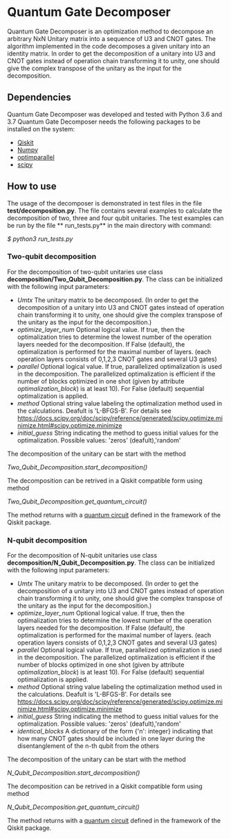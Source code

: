 # Quantum Gate Decomposer

Quantum Gate Decomposer is an optimization method to decompose an arbitrary NxN Unitary matrix into a sequence of U3 and CNOT gates. 
The algorithm implemented in the code decomposes a given unitary into an identity matrix. 
In order to get the decomposition of a unitary into U3 and CNOT gates instead of operation chain transforming it to unity, one should give the complex transpose of the unitary as the input for the decomposition.

## Dependencies

Quantum Gate Decomposer was developed and tested with Python 3.6 and 3.7
Quantum Gate Decomposer needs the following packages to be installed on the system:

* [Qiskit](https://qiskit.org/documentation/install.html)
* [Numpy](https://numpy.org/install/)
* [optimparallel](https://pypi.org/project/optimparallel/)
* [scipy](https://www.scipy.org/install.html)


## How to use

The usage of the decomposer is demonstrated in test files in the file **test/decomposition.py**. The file contains several examples to calculate the decomposition of two, three and four qubit unitaries. The test examples can be run by the file ** run_tests.py** in the main directory with command:

*$ python3 run_tests.py*

### Two-qubit decomposition
For the decomposition of two-qubit unitaries use class **decomposition/Two_Qubit_Decomposition.py**. The class can be initialized with the following input parameters:

* *Umtx* The unitary matrix to be decomposed. (In order to get the decomposition of a unitary into U3 and CNOT gates instead of operation chain transforming it to unity, one should give the complex transpose of the unitary as the input for the decomposition.)
* *optimize_layer_num* Optional logical value. If true, then the optimalization tries to determine the lowest number of the operation layers needed for the decomposition. If False (default), the optimalization is performed for the maximal number of layers. (each operation layers consists of 0,1,2,3 CNOT gates and several U3 gates)
* *parallel* Optional logical value. If true, parallelized optimalization is used in the decomposition. The parallelized optimalization is efficient if the number of blocks optimized in one shot (given by attribute *optimalization_block*) is at least 10). For False (default) sequential optimalization is applied.
* *method* Optional string value labeling the optimalization method used in the calculations. Deafult is 'L-BFGS-B'. For details see https://docs.scipy.org/doc/scipy/reference/generated/scipy.optimize.minimize.html#scipy.optimize.minimize
* *initial_guess* String indicating the method to guess initial values for the optimalization. Possible values: 'zeros' (deafult),'random'

The decomposition of the unitary can be start with the method

*Two_Qubit_Decomposition.start_decomposition()*

The decomposition can be retrived in a Qiskit compatible form using method

*Two_Qubit_Decomposition.get_quantum_circuit()*

The method returns with a [quantum circuit](https://qiskit.org/documentation/apidoc/circuit.html) defined in the framework of the Qiskit package.

### N-qubit decomposition
For the decomposition of N-qubit unitaries use class **decomposition/N_Qubit_Decomposition.py**. The class can be initialized with the following input parameters:

* *Umtx* The unitary matrix to be decomposed. (In order to get the decomposition of a unitary into U3 and CNOT gates instead of operation chain transforming it to unity, one should give the complex transpose of the unitary as the input for the decomposition.)
* *optimize_layer_num* Optional logical value. If true, then the optimalization tries to determine the lowest number of the operation layers needed for the decomposition. If False (default), the optimalization is performed for the maximal number of layers. (each operation layers consists of 0,1,2,3 CNOT gates and several U3 gates)
* *parallel* Optional logical value. If true, parallelized optimalization is used in the decomposition. The parallelized optimalization is efficient if the number of blocks optimized in one shot (given by attribute *optimalization_block*) is at least 10). For False (default) sequential optimalization is applied.
* *method* Optional string value labeling the optimalization method used in the calculations. Deafult is 'L-BFGS-B'. For details see https://docs.scipy.org/doc/scipy/reference/generated/scipy.optimize.minimize.html#scipy.optimize.minimize
* *initial_guess* String indicating the method to guess initial values for the optimalization. Possible values: 'zeros' (deafult),'random'
* *identical_blocks* A dictionary of the form {'n': integer} indicating that how many CNOT gates should be included in one layer during the disentanglement of the n-th qubit from the others

The decomposition of the unitary can be start with the method

*N_Qubit_Decomposition.start_decomposition()*

The decomposition can be retrived in a Qiskit compatible form using method

*N_Qubit_Decomposition.get_quantum_circuit()*

The method returns with a [quantum circuit](https://qiskit.org/documentation/apidoc/circuit.html) defined in the framework of the Qiskit package.
